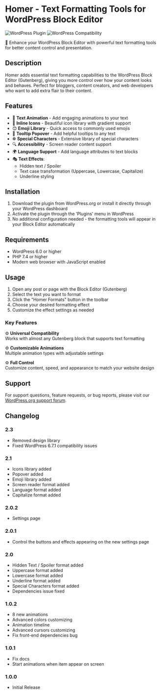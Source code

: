 # Homer - Text Formatting Tools for WordPress Block Editor

![WordPress Plugin](https://img.shields.io/wordpress/plugin/v/homer)
![WordPress Compatibility](https://img.shields.io/wordpress/v/homer)

🧰 Enhance your WordPress Block Editor with powerful text formatting tools for better content control and presentation.

## Description

Homer adds essential text formatting capabilities to the WordPress Block Editor (Gutenberg), giving you more control over how your content looks and behaves. Perfect for bloggers, content creators, and web developers who want to add extra flair to their content.

## Features

- 🔁 **Text Animation** - Add engaging animations to your text
- 🎨 **Inline Icons** - Beautiful icon library with gradient support
- 😊 **Emoji Library** - Quick access to commonly used emojis
- 💬 **Tooltip Popover** - Add helpful tooltips to any text
- ❁ **Special Characters** - Extensive library of special characters
- 🔍 **Accessibility** - Screen reader content support
- 🌍 **Language Support** - Add language attributes to text blocks
- 🎭 **Text Effects**:
  - Hidden text / Spoiler
  - Text case transformation (Uppercase, Lowercase, Capitalize)
  - Underline styling

## Installation

1. Download the plugin from WordPress.org or install it directly through your WordPress dashboard
2. Activate the plugin through the 'Plugins' menu in WordPress
3. No additional configuration needed - the formatting tools will appear in your Block Editor automatically

## Requirements

- WordPress 6.0 or higher
- PHP 7.4 or higher
- Modern web browser with JavaScript enabled

## Usage

1. Open any post or page with the Block Editor (Gutenberg)
2. Select the text you want to format
3. Click the "Homer Formats" button in the toolbar
4. Choose your desired formatting effect
5. Customize the effect settings as needed

### Key Features

⚙️ **Universal Compatibility**  
Works with almost any Gutenberg block that supports text formatting

⚙️ **Customizable Animations**  
Multiple animation types with adjustable settings

⚙️ **Full Control**  
Customize content, speed, and appearance to match your website design

## Support

For support questions, feature requests, or bug reports, please visit our [WordPress.org support forum](https://wordpress.org/support/plugin/homer/).

## Changelog

### 2.3
- Removed design library
- Fixed WordPress 6.7.1 compatibility issues

### 2.1
* Icons library added
* Popover added
* Emoji library added
* Screen reader format added
* Language format added
* Capitalize format added

### 2.0.2
* Settings page

### 2.0.1
* Control the buttons and effects appearing on the new settings page

### 2.0
* Hidden Text / Spoiler format  added
* Uppercase format added
* Lowercase format added
* Underline format added
* Special Characters format added
* Dependencies issue fixed

### 1.0.2
* 8 new animations
* Advanced colors customizing
* Animation timeline
* Advanced cursors customizing
* Fix front-end dependencies bug

### 1.0.1
* Fix docs
* Start animations when item appear on screen

### 1.0.0
* Initial Release